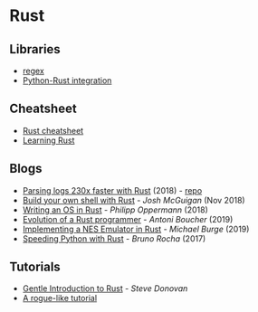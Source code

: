# Rust

## Libraries

* [regex](https://github.com/rust-lang/regex)
* [Python-Rust integration](https://github.com/PyO3/setuptools-rust)

## Cheatsheet

* [Rust cheatsheet](https://upsuper.github.io/rust-cheatsheet/)
* [Learning Rust](https://github.com/ctjhoa/rust-learning)

## Blogs

* [Parsing logs 230x faster with Rust](https://andre.arko.net/2018/10/25/parsing-logs-230x-faster-with-rust/) \(2018\) - [repo](https://github.com/rubytogether/kirby)
* [Build your own shell with Rust](https://www.joshmcguigan.com/blog/build-your-own-shell-rust/) - _Josh McGuigan_ \(Nov 2018\)
* [Writing an OS in Rust](https://os.phil-opp.com/) - _Philipp Oppermann_ \(2018\)
* [Evolution of a Rust programmer](http://antoyo.ml/evolution-rust-programmer) - _Antoni Boucher_ \(2019\)
* [Implementing a NES Emulator in Rust](http://www.michaelburge.us/2019/03/18/nes-design.html) - _Michael Burge_ \(2019\)
* [Speeding Python with Rust](https://developers.redhat.com/blog/2017/11/16/speed-python-using-rust) - _Bruno Rocha_ \(2017\)

## Tutorials

* [Gentle Introduction to Rust](https://stevedonovan.github.io/rust-gentle-intro/readme.html) - _Steve Donovan_
* [A rogue-like tutorial](http://bfnightly.bracketproductions.com/rustbook/)

